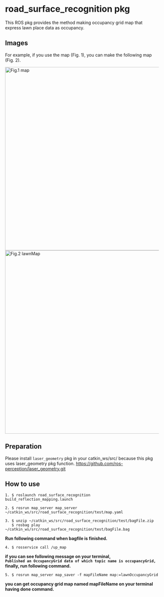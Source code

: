 # road_surface_recognition pkg

This ROS pkg provides the method making occupancy grid map that express lawn place data as occupancy.  

## Images

For example, if you use the map (Fig. 1), you can make the following map (Fig. 2). 

<img src="https://github.com/KentaKubota/road_surface_recognition/blob/master/images/map.png" title="Fig.1 map" width="600px" alt="Fig.1 map">

<img src="https://github.com/KentaKubota/road_surface_recognition/blob/master/images/lawnMap.png" title="Fig.2 lawnMap" width="600px" alt="Fig.2 lawnMap">

## Preparation

Please install `laser_geometry` pkg in your catkin_ws/src/ because this pkg uses laser_geometry pkg function.
<https://github.com/ros-perception/laser_geometry.git>

## How to use

    1. $ roslaunch road_surface_recognition build_reflection_mapping.launch

    2. $ rosrun map_server map_server ~/catkin_ws/src/road_surface_recognition/test/map.yaml

    3. $ unzip ~/catkin_ws/src/road_surface_recognition/test/bagFile.zip  
       $ rosbag play ~/catkin_ws/src/road_surface_recognition/test/bagFile.bag

**Run following command when bagfile is finished.**

    4. $ rosservice call /up_map 

**if you can see following message on your terminal,**  
**`Published an OccupancyGrid data of which topic name is occupancyGrid,`**  
**finally, run following command.**
 
    5. $ rosrun map_server map_saver -f mapFileName map:=lawnOccupancyGrid
 
**you can get occupancy grid map named mapFileName on your terminal having done command.**

